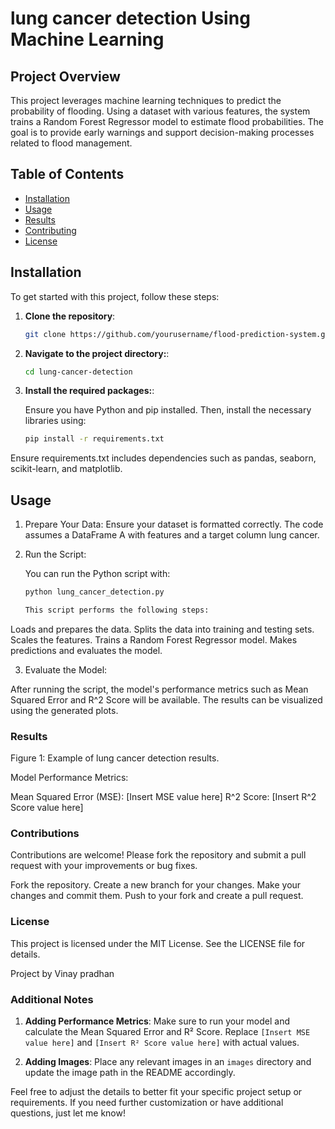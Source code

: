 # lung cancer detection Using Machine Learning

## Project Overview

This project leverages machine learning techniques to predict the probability of flooding. Using a dataset with various features, the system trains a Random Forest Regressor model to estimate flood probabilities. The goal is to provide early warnings and support decision-making processes related to flood management.

## Table of Contents

- [Installation](#installation)
- [Usage](#usage)
- [Results](#results)
- [Contributing](#contributing)
- [License](#license)

## Installation

To get started with this project, follow these steps:

1. **Clone the repository**:

   ```bash
   git clone https://github.com/yourusername/flood-prediction-system.git

2. **Navigate to the project directory:**:

   ```bash
   cd lung-cancer-detection

3. **Install the required packages:**:

   Ensure you have Python and pip installed. Then, install the necessary libraries using:

   ```bash
   pip install -r requirements.txt
  Ensure requirements.txt includes dependencies such as pandas, seaborn, scikit-learn, and matplotlib.


## Usage

1. Prepare Your Data: Ensure your dataset is formatted correctly. The code assumes a DataFrame A with features and a target column lung cancer.

2. Run the Script:

   You can run the Python script with:

   ```bash
   python lung_cancer_detection.py

   This script performs the following steps:

  Loads and prepares the data.
  Splits the data into training and testing sets.
  Scales the features.
  Trains a Random Forest Regressor model.
  Makes predictions and evaluates the model.
  
3. Evaluate the Model:

After running the script, the model's performance metrics such as Mean Squared Error and R^2 Score will be available. The results can be visualized using the generated plots.

### Results
Figure 1: Example of lung cancer detection results.



Model Performance Metrics:

Mean Squared Error (MSE): [Insert MSE value here]
R^2 Score: [Insert R^2 Score value here]

### Contributions
Contributions are welcome! Please fork the repository and submit a pull request with your improvements or bug fixes.

Fork the repository.
Create a new branch for your changes.
Make your changes and commit them.
Push to your fork and create a pull request.

### License
This project is licensed under the MIT License. See the LICENSE file for details.

Project by Vinay pradhan

### Additional Notes

1. **Adding Performance Metrics**: Make sure to run your model and calculate the Mean Squared Error and R² Score. Replace `[Insert MSE value here]` and `[Insert R² Score value here]` with actual values.

2. **Adding Images**: Place any relevant images in an `images` directory and update the image path in the README accordingly.

Feel free to adjust the details to better fit your specific project setup or requirements. If you need further customization or have additional questions, just let me know!





